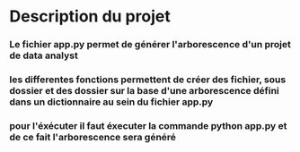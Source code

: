 # Description du projet

### Le fichier app.py permet de générer l'arborescence d'un projet de data analyst 
### les differentes fonctions permettent de créer des fichier, sous dossier et des dossier sur la base d'une arborescence défini dans un dictionnaire au sein du fichier app.py
### pour l'éxécuter il faut éxecuter la commande python app.py et de ce fait l'arborescence sera généré
